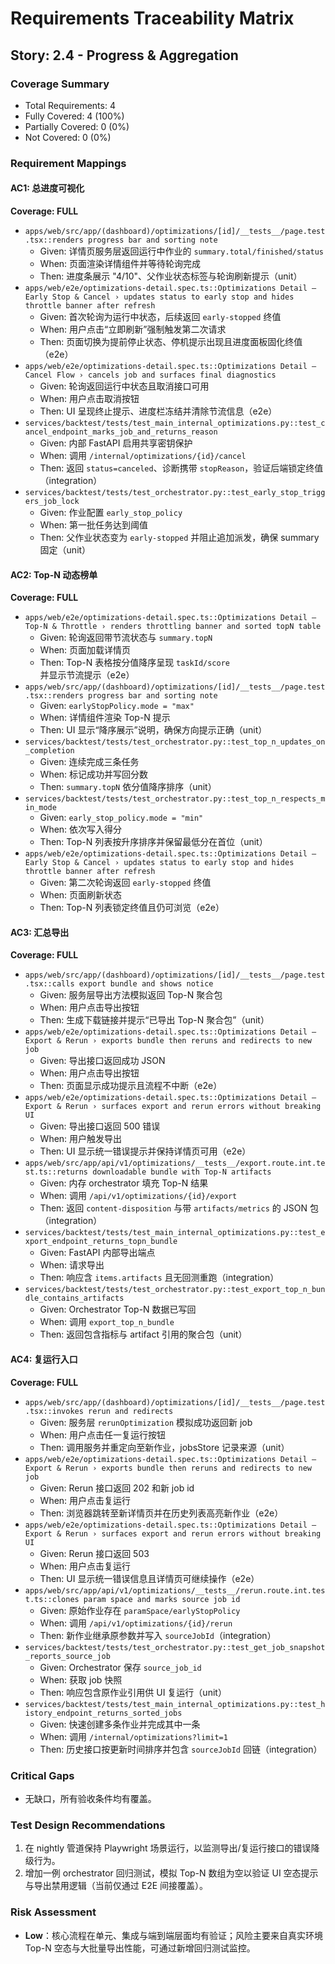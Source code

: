 # Requirements Traceability Matrix

## Story: 2.4 - Progress & Aggregation

### Coverage Summary
- Total Requirements: 4
- Fully Covered: 4 (100%)
- Partially Covered: 0 (0%)
- Not Covered: 0 (0%)

### Requirement Mappings

#### AC1: 总进度可视化
**Coverage: FULL**
- `apps/web/src/app/(dashboard)/optimizations/[id]/__tests__/page.test.tsx::renders progress bar and sorting note`
  - Given: 详情页服务层返回运行中作业的 `summary.total/finished/status`
  - When: 页面渲染详情组件并等待轮询完成
  - Then: 进度条展示 "4/10"、父作业状态标签与轮询刷新提示（unit）
- `apps/web/e2e/optimizations-detail.spec.ts::Optimizations Detail — Early Stop & Cancel › updates status to early stop and hides throttle banner after refresh`
  - Given: 首次轮询为运行中状态，后续返回 `early-stopped` 终值
  - When: 用户点击“立即刷新”强制触发第二次请求
  - Then: 页面切换为提前停止状态、停机提示出现且进度面板固化终值（e2e）
- `apps/web/e2e/optimizations-detail.spec.ts::Optimizations Detail — Cancel Flow › cancels job and surfaces final diagnostics`
  - Given: 轮询返回运行中状态且取消接口可用
  - When: 用户点击取消按钮
  - Then: UI 呈现终止提示、进度栏冻结并清除节流信息（e2e）
- `services/backtest/tests/test_main_internal_optimizations.py::test_cancel_endpoint_marks_job_and_returns_reason`
  - Given: 内部 FastAPI 启用共享密钥保护
  - When: 调用 `/internal/optimizations/{id}/cancel`
  - Then: 返回 `status=canceled`、诊断携带 `stopReason`，验证后端锁定终值（integration）
- `services/backtest/tests/test_orchestrator.py::test_early_stop_triggers_job_lock`
  - Given: 作业配置 `early_stop_policy`
  - When: 第一批任务达到阈值
  - Then: 父作业状态变为 `early-stopped` 并阻止追加派发，确保 summary 固定（unit）

#### AC2: Top-N 动态榜单
**Coverage: FULL**
- `apps/web/e2e/optimizations-detail.spec.ts::Optimizations Detail — Top-N & Throttle › renders throttling banner and sorted topN table`
  - Given: 轮询返回带节流状态与 `summary.topN`
  - When: 页面加载详情页
  - Then: Top-N 表格按分值降序呈现 `taskId/score` 并显示节流提示（e2e）
- `apps/web/src/app/(dashboard)/optimizations/[id]/__tests__/page.test.tsx::renders progress bar and sorting note`
  - Given: `earlyStopPolicy.mode = "max"`
  - When: 详情组件渲染 Top-N 提示
  - Then: UI 显示“降序展示”说明，确保方向提示正确（unit）
- `services/backtest/tests/test_orchestrator.py::test_top_n_updates_on_completion`
  - Given: 连续完成三条任务
  - When: 标记成功并写回分数
  - Then: `summary.topN` 依分值降序排序（unit）
- `services/backtest/tests/test_orchestrator.py::test_top_n_respects_min_mode`
  - Given: `early_stop_policy.mode = "min"`
  - When: 依次写入得分
  - Then: Top-N 列表按升序排序并保留最低分在首位（unit）
- `apps/web/e2e/optimizations-detail.spec.ts::Optimizations Detail — Early Stop & Cancel › updates status to early stop and hides throttle banner after refresh`
  - Given: 第二次轮询返回 `early-stopped` 终值
  - When: 页面刷新状态
  - Then: Top-N 列表锁定终值且仍可浏览（e2e）

#### AC3: 汇总导出
**Coverage: FULL**
- `apps/web/src/app/(dashboard)/optimizations/[id]/__tests__/page.test.tsx::calls export bundle and shows notice`
  - Given: 服务层导出方法模拟返回 Top-N 聚合包
  - When: 用户点击导出按钮
  - Then: 生成下载链接并提示“已导出 Top-N 聚合包”（unit）
- `apps/web/e2e/optimizations-detail.spec.ts::Optimizations Detail — Export & Rerun › exports bundle then reruns and redirects to new job`
  - Given: 导出接口返回成功 JSON
  - When: 用户点击导出按钮
  - Then: 页面显示成功提示且流程不中断（e2e）
- `apps/web/e2e/optimizations-detail.spec.ts::Optimizations Detail — Export & Rerun › surfaces export and rerun errors without breaking UI`
  - Given: 导出接口返回 500 错误
  - When: 用户触发导出
  - Then: UI 显示统一错误提示并保持详情页可用（e2e）
- `apps/web/src/app/api/v1/optimizations/__tests__/export.route.int.test.ts::returns downloadable bundle with Top-N artifacts`
  - Given: 内存 orchestrator 填充 Top-N 结果
  - When: 调用 `/api/v1/optimizations/{id}/export`
  - Then: 返回 `content-disposition` 与带 `artifacts/metrics` 的 JSON 包（integration）
- `services/backtest/tests/test_main_internal_optimizations.py::test_export_endpoint_returns_topn_bundle`
  - Given: FastAPI 内部导出端点
  - When: 请求导出
  - Then: 响应含 `items.artifacts` 且无回测重跑（integration）
- `services/backtest/tests/test_orchestrator.py::test_export_top_n_bundle_contains_artifacts`
  - Given: Orchestrator Top-N 数据已写回
  - When: 调用 `export_top_n_bundle`
  - Then: 返回包含指标与 artifact 引用的聚合包（unit）

#### AC4: 复运行入口
**Coverage: FULL**
- `apps/web/src/app/(dashboard)/optimizations/[id]/__tests__/page.test.tsx::invokes rerun and redirects`
  - Given: 服务层 `rerunOptimization` 模拟成功返回新 job
  - When: 用户点击任一复运行按钮
  - Then: 调用服务并重定向至新作业，jobsStore 记录来源（unit）
- `apps/web/e2e/optimizations-detail.spec.ts::Optimizations Detail — Export & Rerun › exports bundle then reruns and redirects to new job`
  - Given: Rerun 接口返回 202 和新 job id
  - When: 用户点击复运行
  - Then: 浏览器跳转至新详情页并在历史列表高亮新作业（e2e）
- `apps/web/e2e/optimizations-detail.spec.ts::Optimizations Detail — Export & Rerun › surfaces export and rerun errors without breaking UI`
  - Given: Rerun 接口返回 503
  - When: 用户点击复运行
  - Then: UI 显示统一错误信息且详情页可继续操作（e2e）
- `apps/web/src/app/api/v1/optimizations/__tests__/rerun.route.int.test.ts::clones param space and marks source job id`
  - Given: 原始作业存在 `paramSpace/earlyStopPolicy`
  - When: 调用 `/api/v1/optimizations/{id}/rerun`
  - Then: 新作业继承原参数并写入 `sourceJobId`（integration）
- `services/backtest/tests/test_orchestrator.py::test_get_job_snapshot_reports_source_job`
  - Given: Orchestrator 保存 `source_job_id`
  - When: 获取 job 快照
  - Then: 响应包含原作业引用供 UI 复运行（unit）
- `services/backtest/tests/test_main_internal_optimizations.py::test_history_endpoint_returns_sorted_jobs`
  - Given: 快速创建多条作业并完成其中一条
  - When: 调用 `/internal/optimizations?limit=1`
  - Then: 历史接口按更新时间排序并包含 `sourceJobId` 回链（integration）

### Critical Gaps
- 无缺口，所有验收条件均有覆盖。

### Test Design Recommendations
1. 在 nightly 管道保持 Playwright 场景运行，以监测导出/复运行接口的错误降级行为。
2. 增加一例 orchestrator 回归测试，模拟 Top-N 数组为空以验证 UI 空态提示与导出禁用逻辑（当前仅通过 E2E 间接覆盖）。

### Risk Assessment
- **Low**：核心流程在单元、集成与端到端层面均有验证；风险主要来自真实环境 Top-N 空态与大批量导出性能，可通过新增回归测试监控。
